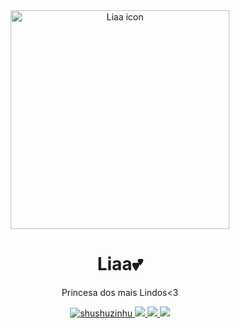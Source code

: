 <div align="center">
    <a href="https://discord.gg/bxguzinho">
        <img src="https://i.imgur.com/M2qQvvo.png" width="350" height="350" alt="Liaa icon" />
    </a>
</div>

<div align="center">
    <h1>Liaa💕</h1>
    <p>Princesa dos mais Lindos<3</p>
</div>
        

<div align="center">
    <a href="https://github.com/ShuShuzinhuu/LiaaVisitor">
     <img src="https://komarev.com/ghpvc/?username=LiaaVisitor&label=Profile%20views&color=fe58a8&style=flat" alt="shushuzinhu" />
    </a>
    <a href="https://github.com/ShuShuzinhuu/LiaaVisitor">
        <img src="https://img.shields.io/badge/Release-Lia_1.0.0-f5a2ec?" />
    </a>
    <a href="https://discord.gg/bxguzinho">
        <img src="https://img.shields.io/badge/Discord-152_members-333ce8?logo=discord">
    </a>
    <img src="https://img.shields.io/badge/release_date-Oct_2024-ff00bb">
</div>


